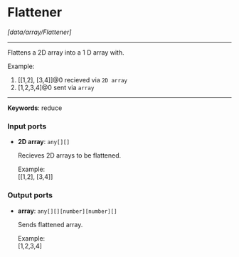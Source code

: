 # Flattener

_[data/array/Flattener]_

---

Flattens a 2D array into a  1 D array with.  
  
Example:  
1. [[1,2], [3,4]]@0 recieved via `2D array`  
2. [1,2,3,4]@0 sent via `array`   

---

__Keywords__: reduce

### Input ports

* __2D array__: ` any[][] `

    Recieves 2D arrays to be flattened.  
      
    Example:  
    [[1,2], [3,4]]  

### Output ports

* __array__: ` any[][][number][number][] `

    Sends flattened array.  
      
    Example:  
    [1,2,3,4]  


